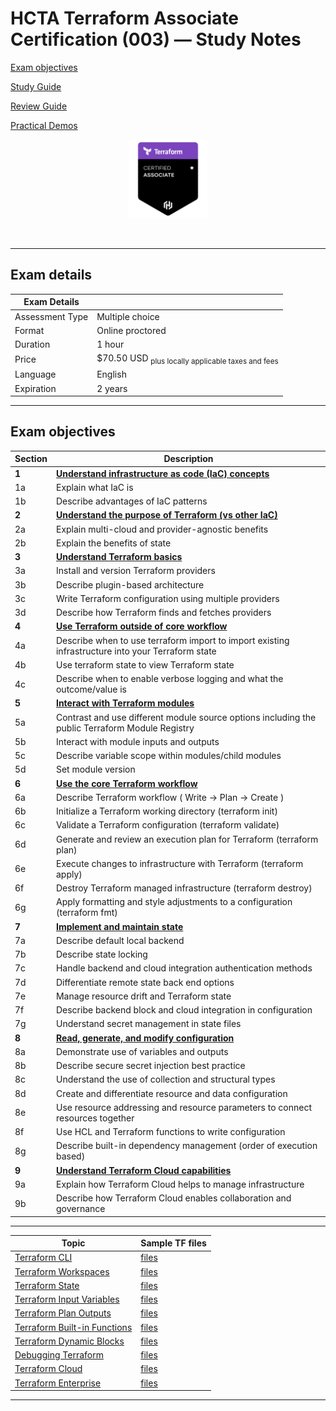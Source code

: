 # HCTA Terraform Associate Certification (003) — Study Notes

[Exam objectives](https://www.hashicorp.com/certification/terraform-associate)

[Study Guide](https://developer.hashicorp.com/terraform/tutorials/certification-003/associate-study-003)

[Review Guide](https://developer.hashicorp.com/terraform/tutorials/certification-003/associate-review-003?product_intent=terraform)

[Practical Demos](https://terraformguru.com/terraform-certification-using-aws-cloud/)

<p align="center">
  <img src="images/hcta-badge.webp" {:height="25%" width="25%"}>
</p>
<br/>

---  

## Exam details

Exam Details  |   |
------------- | - |  
Assessment Type	| Multiple choice
Format	| Online proctored
Duration	| 1 hour
Price	| $70.50 USD <sub>plus locally applicable taxes and fees</sub>
Language	| English
Expiration |	2 years

---  

## Exam objectives

| Section | Description     |
| ------- | --------------- |  
| **1**	| **[Understand infrastructure as code (IaC) concepts](objectives/section1)**
| 1a	| Explain what IaC is
| 1b	| Describe advantages of IaC patterns
| **2**	| **[Understand the purpose of Terraform (vs other IaC)](objectives/section2)**
| 2a	| Explain multi-cloud and provider-agnostic benefits
| 2b	| Explain the benefits of state
| **3**	| **[Understand Terraform basics](objectives/section3)**
| 3a | Install and version Terraform providers
| 3b | Describe plugin-based architecture
| 3c | Write Terraform configuration using multiple providers
| 3d | Describe how Terraform finds and fetches providers
| **4**	| **[Use Terraform outside of core workflow](objectives/section4)**
| 4a | Describe when to use terraform import to import existing infrastructure into your Terraform state
| 4b | Use terraform state to view Terraform state
| 4c | Describe when to enable verbose logging and what the outcome/value is
| **5**	| **[Interact with Terraform modules](objectives/section5)**
| 5a | Contrast and use different module source options including the public Terraform Module Registry
| 5b | Interact with module inputs and outputs
| 5c | Describe variable scope within modules/child modules
| 5d | Set module version
| **6**	| **[Use the core Terraform workflow](objectives/section6)**
| 6a | Describe Terraform workflow ( Write -> Plan -> Create )
| 6b | Initialize a Terraform working directory (terraform init)
| 6c | Validate a Terraform configuration (terraform validate)
| 6d | Generate and review an execution plan for Terraform (terraform plan)
| 6e | Execute changes to infrastructure with Terraform (terraform apply)
| 6f | Destroy Terraform managed infrastructure (terraform destroy)
| 6g | Apply formatting and style adjustments to a configuration (terraform fmt)
| **7**	| **[Implement and maintain state](objectives/section7)**
| 7a | Describe default local backend
| 7b | Describe state locking
| 7c | Handle backend and cloud integration authentication methods
| 7d | Differentiate remote state back end options
| 7e | Manage resource drift and Terraform state
| 7f | Describe backend block and cloud integration in configuration
| 7g | Understand secret management in state files
| **8**	| **[Read, generate, and modify configuration](objectives/section8)**
| 8a | Demonstrate use of variables and outputs
| 8b | Describe secure secret injection best practice
| 8c | Understand the use of collection and structural types
| 8d | Create and differentiate resource and data configuration
| 8e | Use resource addressing and resource parameters to connect resources together
| 8f | Use HCL and Terraform functions to write configuration
| 8g | Describe built-in dependency management (order of execution based)
| **9**	| **[Understand Terraform Cloud capabilities](objectives/section9)**
| 9a	| Explain how Terraform Cloud helps to manage infrastructure
| 9b	| Describe how Terraform Cloud enables collaboration and governance



---  

Topic   	| Sample TF files |
--------- | --------------- |
[Terraform CLI](cli/README.md)  | [files](misc/cli/)  |
[Terraform Workspaces](workspaces/README.md)  | [files](misc/workspaces/)  |
[Terraform State](state/README.md)  | [files](misc/state/)  |
[Terraform Input Variables](variables/README.md)  | [files](misc/variables/)  |
[Terraform Plan Outputs](outputs/README.md)  | [files](misc/outputs/) |
[Terraform Built-in Functions ](builtins/README.md)  | [files](misc/builtins/)  |
[Terraform Dynamic Blocks](dynamic/README.md)  | [files](misc/dynamic/)  |
[Debugging Terraform](debugging/README.md)  | [files](misc/debugging/)  |
[Terraform Cloud](tfc/README.md)  | [files](misc/tfc/)  |
[Terraform Enterprise](tfe/README.md)  | [files](misc/tfe/)  |

---  
